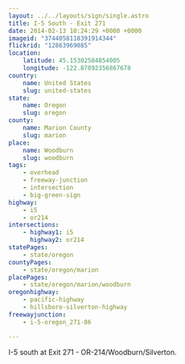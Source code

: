 ```yaml
---
layout: ../../layouts/sign/single.astro
title: I-5 South - Exit 271
date: 2014-02-13 10:24:29 +0000 +0000
imageid: "3744058118391914344"
flickrid: "12863969085"
location:
    latitude: 45.15302584854005
    longitude: -122.87892356867678
country:
    name: United States
    slug: united-states
state:
    name: Oregon
    slug: oregon
county:
    name: Marion County
    slug: marion
place:
    name: Woodburn
    slug: woodburn
tags:
    - overhead
    - freeway-junction
    - intersection
    - big-green-sign
highway:
    - i5
    - or214
intersections:
    - highway1: i5
      highway2: or214
statePages:
    - state/oregon
countyPages:
    - state/oregon/marion
placePages:
    - state/oregon/marion/woodburn
oregonhighway:
    - pacific-highway
    - hillsboro-silverton-highway
freewayjunction:
    - i-5-oregon_271-86

---
```

I-5 south at Exit 271 - OR-214/Woodburn/Silverton.